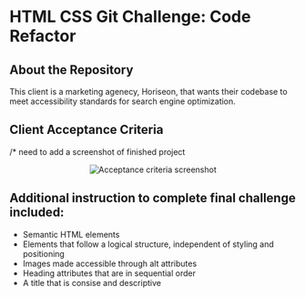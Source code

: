 # HTML CSS Git Challenge: Code Refactor

## About the Repository

This client is a marketing agenecy, Horiseon, that wants their codebase to meet accessibility standards for search engine optimization. 

## Client Acceptance Criteria

/* need to add a screenshot of finished project 
<p align="center" >
    <img src="./assets/images/aceptance-criteria.png" alt="Acceptance criteria screenshot"/>
</p>

## Additional instruction to complete final challenge included:

* Semantic HTML elements 
* Elements that follow a logical structure, independent of styling and positioning
* Images made accessible through alt attributes
* Heading attributes that are in sequential order
* A title that is consise and descriptive

